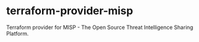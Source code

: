# terraform-provider-misp
Terraform provider for MISP - The Open Source Threat Intelligence Sharing Platform.

